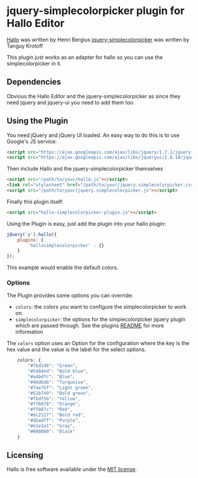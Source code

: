 jquery-simplecolorpicker plugin for Hallo Editor
=====================================

[Hallo](https://github.com/bergie/hallo) was written by Henri Bergius
[jquery-simplecolorpicker](https://github.com/tkrotoff/jquery-simplecolorpicker) was written by Tanguy Krotoff

This plugin just works as an adapter for hallo so you can use the simplecolorpicker in it.

## Dependencies

Obvious the Hallo Editor and the jquery-simplecolorpicker as since they need jquery and jquery-ui you need to add them too.

## Using the Plugin

You need jQuery and jQuery UI loaded. An easy way to do this is to use Google's JS service:

```html
<script src="https://ajax.googleapis.com/ajax/libs/jquery/1.7.1/jquery.min.js"></script>
<script src="https://ajax.googleapis.com/ajax/libs/jqueryui/1.8.18/jquery-ui.min.js"></script>
```

Then include Hallo and the jquery-simplecolorpicker themselves

```html
<script src="/path/to/your/hallo.js"></script>
<link rel="stylesheet" href="/path/to/your/jquery.simplecolorpicker.css">
<script src="/path/to/your/jquery.simplecolorpicker.js"></script>
```

Finally this plugin itself:

```html
<script src="hallo-simplecolorpicker-plugin.js"></script>
```

Using the Plugin is easy, just add the plugin into your hallo plugin:

```javascript
jQuery('p').hallo({
	plugins: {
		'hallosimplecolorpicker' : {}
	}
});
```

This example would enable the default colors.

### Options

The Plugin provides some options you can override:

* `colors`: the colors you want to configure the simplecolorpicker to work on.
* `simplecolorpicker`: the options for the simplecolorpicker jquery plugin which are passed through. See the plugins [README](https://github.com/tkrotoff/jquery-simplecolorpicker) for more information

The `colors` option uses an Option for the configuration where the key is the hex value and the value is the label for the select options.
```javascript
	colors: {
		"#7bd148": "Green",
		"#5484ed": "Bold blue",
		"#a4bdfc": "Blue",
		"#46d6db": "Turquoise",
		"#7ae7bf": "Light green",
		"#51b749": "Bold green",
		"#fbd75b": "Yellow",
		"#ffb878": "Orange",
		"#ff887c": "Red",
		"#dc2127": "Bold red",
		"#dbadff": "Purple",
		"#e1e1e1": "Gray",
		"#000000": "Black"
	}
```

## Licensing

Hallo is free software available under the [MIT license](http://en.wikipedia.org/wiki/MIT_License).
